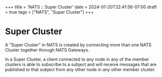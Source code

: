 +++
title = 'NATS :: Super Cluster'
date = 2024-01-20T22:41:56-07:00
draft = true
tags = ["NATS", "Super Cluster"]
+++

# Super Cluster

A "Super Cluster" in NATS is created by connecting more than one NATS Cluster together through NATS Gateways.

<!--more-->

In a Super Cluster, a client connected to any node in any of the member
clusters is able to subscribe to a subject and will receive messages
that are published to that subject from any other node in any other member cluster.
